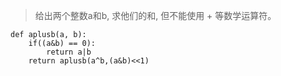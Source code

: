 > 给出两个整数a和b, 求他们的和, 但不能使用 + 等数学运算符。
```
def aplusb(a, b):  
    if((a&b) == 0):
        return a|b
    return aplusb(a^b,(a&b)<<1)
```
